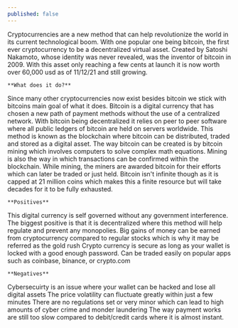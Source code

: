 ```yaml
---
published: false
---
```

Cryptocurrencies are a new method that can help revolutionize the world in its current technological boom. With one popular one being bitcoin, the first ever cryptocurrency to be a decentralized virtual asset. Created by Satoshi Nakamoto, whose identity was never revealed, was the inventor of bitcoin in 2009. With this asset only reaching a few cents at launch it is now worth over 60,000 usd as of 11/12/21 and still growing. 
	
	**What does it do?**
Since many other cryptocurrencies now exist besides bitcoin we stick with bitcoins main goal of what it does. Bitcoin is a digital currency that has chosen a new path of payment methods without the use of a centralized network. With bitcoin being decentralized it relies on peer to peer software where all public ledgers of bitcoin are held on servers worldwide. This method is known as the blockchain where bitcoin can be distributed, traded and stored as a digital asset. The way bitcoin can be created is by bitcoin mining which involves computers to solve complex math equations. Mining is also the way in which transactions can be confirmed within the blockchain. While mining, the miners are awarded bitcoin for their efforts which can later be traded or just held. Bitcoin isn't infinite though as it is capped at 21 million coins which makes this a finite resource but will take decades for it to be fully exhausted. 

	**Positives**
This digital currency is self governed without any government interference.
The biggest positive is that it is decentralized  where this method will help regulate and prevent any monopolies.
Big gains of money can be earned from cryptocurrency compared to regular stocks which is why it may be referred as the gold rush 
Crypto currency is secure as long as your wallet is locked with a good enough password.
Can be traded easily on popular apps such as coinbase, binance, or crypto.com


	**Negatives**
Cybersecuirty is an issue where your wallet can be hacked and lose all digital assets
The price volatility can fluctuate greatly within just a few minutes 
There are no regulations set or very minor which can lead to high amounts of cyber crime and monder laundering
The way payment works are still too slow compared to debit/credit cards where it is almost instant. 
